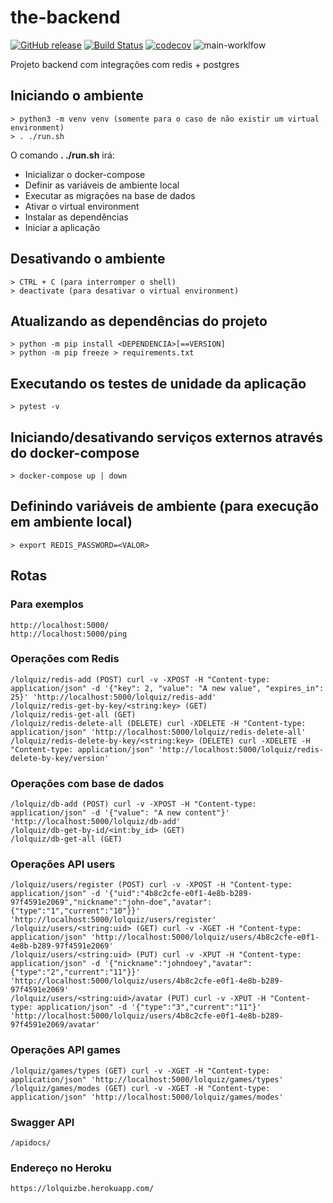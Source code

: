# the-backend 
[![GitHub release](https://img.shields.io/github/release/project-lolquiz/the-backend.svg)](https://GitHub.com/project-lolquiz/the-backend/releases/) [![Build Status](https://travis-ci.com/project-lolquiz/the-backend.svg?branch=main)](https://travis-ci.com/project-lolquiz/the-backend) [![codecov](https://codecov.io/gh/project-lolquiz/the-backend/branch/main/graph/badge.svg?token=3K61M4E0LR)](https://codecov.io/gh/project-lolquiz/the-backend) ![main-worklfow](https://github.com/project-lolquiz/the-backend/workflows/main-worklfow/badge.svg)

Projeto backend com integrações com redis + postgres

## Iniciando o ambiente
```
> python3 -m venv venv (somente para o caso de não existir um virtual environment)
> . ./run.sh
```
O comando **. ./run.sh** irá:
- Inicializar o docker-compose 
- Definir as variáveis de ambiente local
- Executar as migrações na base de dados
- Ativar o virtual environment
- Instalar as dependências
- Iniciar a aplicação

## Desativando o ambiente
```
> CTRL + C (para interromper o shell)
> deactivate (para desativar o virtual environment)
```
## Atualizando as dependências do projeto
```
> python -m pip install <DEPENDENCIA>[==VERSION]
> python -m pip freeze > requirements.txt
```
## Executando os testes de unidade da aplicação
```
> pytest -v
```
## Iniciando/desativando serviços externos através do docker-compose
```
> docker-compose up | down
```
## Definindo variáveis de ambiente (para execução em ambiente local)
```
> export REDIS_PASSWORD=<VALOR>
```
## Rotas
### Para exemplos
```
http://localhost:5000/
http://localhost:5000/ping
```
### Operações com Redis
```
/lolquiz/redis-add (POST) curl -v -XPOST -H "Content-type: application/json" -d '{"key": 2, "value": "A new value", "expires_in": 25}' 'http://localhost:5000/lolquiz/redis-add'
/lolquiz/redis-get-by-key/<string:key> (GET) 
/lolquiz/redis-get-all (GET)
/lolquiz/redis-delete-all (DELETE) curl -XDELETE -H "Content-type: application/json" 'http://localhost:5000/lolquiz/redis-delete-all'
/lolquiz/redis-delete-by-key/<string:key> (DELETE) curl -XDELETE -H "Content-type: application/json" 'http://localhost:5000/lolquiz/redis-delete-by-key/version'
```
### Operações com base de dados
```
/lolquiz/db-add (POST) curl -v -XPOST -H "Content-type: application/json" -d '{"value": "A new content"}' 'http://localhost:5000/lolquiz/db-add'
/lolquiz/db-get-by-id/<int:by_id> (GET) 
/lolquiz/db-get-all (GET)
```
### Operações API users
```
/lolquiz/users/register (POST) curl -v -XPOST -H "Content-type: application/json" -d '{"uid":"4b8c2cfe-e0f1-4e8b-b289-97f4591e2069","nickname":"john-doe","avatar":{"type":"1","current":"10"}}' 'http://localhost:5000/lolquiz/users/register'
/lolquiz/users/<string:uid> (GET) curl -v -XGET -H "Content-type: application/json" 'http://localhost:5000/lolquiz/users/4b8c2cfe-e0f1-4e8b-b289-97f4591e2069'
/lolquiz/users/<string:uid> (PUT) curl -v -XPUT -H "Content-type: application/json" -d '{"nickname":"johndoey","avatar":{"type":"2","current":"11"}}' 'http://localhost:5000/lolquiz/users/4b8c2cfe-e0f1-4e8b-b289-97f4591e2069'
/lolquiz/users/<string:uid>/avatar (PUT) curl -v -XPUT -H "Content-type: application/json" -d '{"type":"3","current":"11"}' 'http://localhost:5000/lolquiz/users/4b8c2cfe-e0f1-4e8b-b289-97f4591e2069/avatar'
```
### Operações API games
```
/lolquiz/games/types (GET) curl -v -XGET -H "Content-type: application/json" 'http://localhost:5000/lolquiz/games/types'
/lolquiz/games/modes (GET) curl -v -XGET -H "Content-type: application/json" 'http://localhost:5000/lolquiz/games/modes'
```
### Swagger API
```
/apidocs/
```
### Endereço no Heroku
```
https://lolquizbe.herokuapp.com/
```
